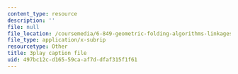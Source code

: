 ```yaml
---
content_type: resource
description: ''
file: null
file_location: /coursemedia/6-849-geometric-folding-algorithms-linkages-origami-polyhedra-fall-2012/497bc12cd16559caaf7ddfaf315f1f61_SEyDJ2qMVl4.vtt
file_type: application/x-subrip
resourcetype: Other
title: 3play caption file
uid: 497bc12c-d165-59ca-af7d-dfaf315f1f61
---
```

